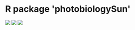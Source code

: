 # R package 'photobiologySun' #

[![](http://www.r-pkg.org/badges/version/photobiologySun)](https://cran.r-project.org/package=photobiologySun) [![](http://cranlogs.r-pkg.org/badges/photobiologySun)](http://cran.rstudio.com/web/packages/photobiologySun/index.html) [![](http://cranlogs.r-pkg.org/badges/grand-total/photobiologySun)](http://cran.rstudio.com/web/packages/photobiologySun/index.html)
